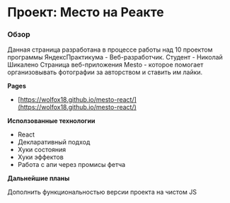 # Проект: Место на Реакте

### Обзор

Данная страница разработана в процессе работы над 10 проектом программы ЯндексПрактикума - Веб-разработчик.
Студент - Николай Шикалено
Страница веб-приложения Mesto - которое помогает организовывать фотографии за авторством и ставить им лайки.

**Pages**

* [https://wolfox18.github.io/mesto-react/](https://wolfox18.github.io/mesto-react/)

**Исползованные технологии**

* React
* Декларативный подход
* Хуки состояния
* Хуки эффектов
* Работа с апи через промисы фетча

**Дальнейшие планы**

Дополнить функциональностью версии проекта на чистом JS